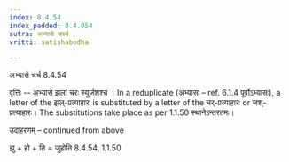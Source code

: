 ```yaml
---
index: 8.4.54
index_padded: 8.4.054
sutra: अभ्यासे चर्च्च
vritti: satishabodha

---
```

 अभ्यासे चर्च 8.4.54 

वृत्तिः -- अभ्यासे झलां चरः स्युर्जशश्च । In a reduplicate (अभ्यासः – ref. 6.1.4 पूर्वोऽभ्यासः), a letter of the झल्-प्रत्याहारः is substituted by a letter of the चर्-प्रत्याहारः or जश्-प्रत्याहारः। The substitutions take place as per 1.1.50 स्थानेऽन्तरतमः। 


उदाहरणम् – continued from above 


झु + हो + ति = जुहोति 8.4.54, 1.1.50 